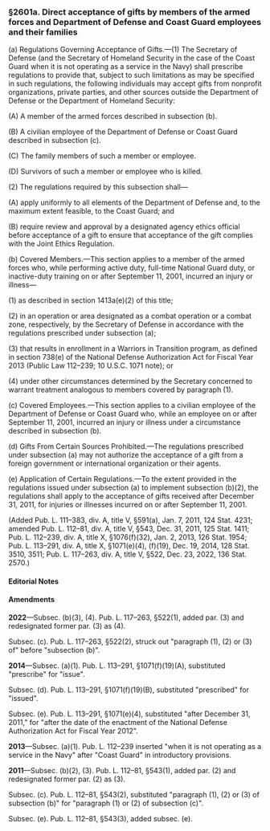 ### §2601a. Direct acceptance of gifts by members of the armed forces and Department of Defense and Coast Guard employees and their families ###

(a) Regulations Governing Acceptance of Gifts.—(1) The Secretary of Defense (and the Secretary of Homeland Security in the case of the Coast Guard when it is not operating as a service in the Navy) shall prescribe regulations to provide that, subject to such limitations as may be specified in such regulations, the following individuals may accept gifts from nonprofit organizations, private parties, and other sources outside the Department of Defense or the Department of Homeland Security:

(A) A member of the armed forces described in subsection (b).

(B) A civilian employee of the Department of Defense or Coast Guard described in subsection (c).

(C) The family members of such a member or employee.

(D) Survivors of such a member or employee who is killed.

(2) The regulations required by this subsection shall—

(A) apply uniformly to all elements of the Department of Defense and, to the maximum extent feasible, to the Coast Guard; and

(B) require review and approval by a designated agency ethics official before acceptance of a gift to ensure that acceptance of the gift complies with the Joint Ethics Regulation.

(b) Covered Members.—This section applies to a member of the armed forces who, while performing active duty, full-time National Guard duty, or inactive-duty training on or after September 11, 2001, incurred an injury or illness—

(1) as described in section 1413a(e)(2) of this title;

(2) in an operation or area designated as a combat operation or a combat zone, respectively, by the Secretary of Defense in accordance with the regulations prescribed under subsection (a);

(3) that results in enrollment in a Warriors in Transition program, as defined in section 738(e) of the National Defense Authorization Act for Fiscal Year 2013 (Public Law 112–239; 10 U.S.C. 1071 note); or

(4) under other circumstances determined by the Secretary concerned to warrant treatment analogous to members covered by paragraph (1).

(c) Covered Employees.—This section applies to a civilian employee of the Department of Defense or Coast Guard who, while an employee on or after September 11, 2001, incurred an injury or illness under a circumstance described in subsection (b).

(d) Gifts From Certain Sources Prohibited.—The regulations prescribed under subsection (a) may not authorize the acceptance of a gift from a foreign government or international organization or their agents.

(e) Application of Certain Regulations.—To the extent provided in the regulations issued under subsection (a) to implement subsection (b)(2), the regulations shall apply to the acceptance of gifts received after December 31, 2011, for injuries or illnesses incurred on or after September 11, 2001.

(Added Pub. L. 111–383, div. A, title V, §591(a), Jan. 7, 2011, 124 Stat. 4231; amended Pub. L. 112–81, div. A, title V, §543, Dec. 31, 2011, 125 Stat. 1411; Pub. L. 112–239, div. A, title X, §1076(f)(32), Jan. 2, 2013, 126 Stat. 1954; Pub. L. 113–291, div. A, title X, §1071(e)(4), (f)(19), Dec. 19, 2014, 128 Stat. 3510, 3511; Pub. L. 117–263, div. A, title V, §522, Dec. 23, 2022, 136 Stat. 2570.)

#### **Editorial Notes** ####

#### Amendments ####

**2022**—Subsec. (b)(3), (4). Pub. L. 117–263, §522(1), added par. (3) and redesignated former par. (3) as (4).

Subsec. (c). Pub. L. 117–263, §522(2), struck out "paragraph (1), (2) or (3) of" before "subsection (b)".

**2014**—Subsec. (a)(1). Pub. L. 113–291, §1071(f)(19)(A), substituted "prescribe" for "issue".

Subsec. (d). Pub. L. 113–291, §1071(f)(19)(B), substituted "prescribed" for "issued".

Subsec. (e). Pub. L. 113–291, §1071(e)(4), substituted "after December 31, 2011," for "after the date of the enactment of the National Defense Authorization Act for Fiscal Year 2012".

**2013**—Subsec. (a)(1). Pub. L. 112–239 inserted "when it is not operating as a service in the Navy" after "Coast Guard" in introductory provisions.

**2011**—Subsec. (b)(2), (3). Pub. L. 112–81, §543(1), added par. (2) and redesignated former par. (2) as (3).

Subsec. (c). Pub. L. 112–81, §543(2), substituted "paragraph (1), (2) or (3) of subsection (b)" for "paragraph (1) or (2) of subsection (c)".

Subsec. (e). Pub. L. 112–81, §543(3), added subsec. (e).